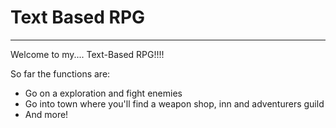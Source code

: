 # Text Based RPG

--------------------------------------------------------

Welcome to my.... Text-Based RPG!!!! 

So far the functions are:

- Go on a exploration and fight enemies
- Go into town where you'll find a weapon shop, inn and adventurers guild
- And more!
  
